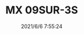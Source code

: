 ﻿---
layout: post 
title: MX 09SUR-3S
tags: SUR 008
categories: housing-terminal
overview: 
series: 
part_number: 0563-1
thumb_img: 
image: static/202106/563-20210606.jpg
date: 2021/6/6 7:55:24
---



